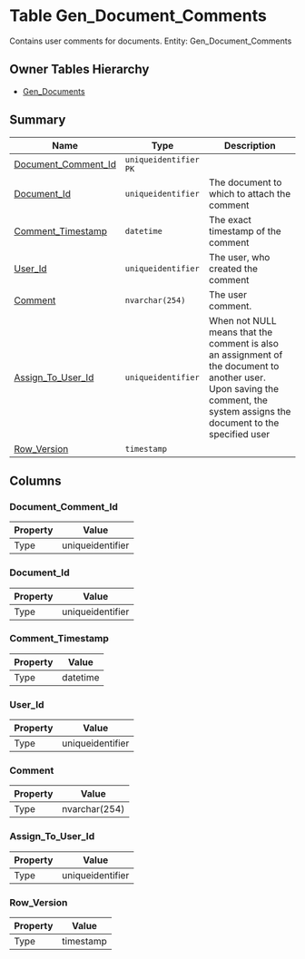 # Table Gen_Document_Comments

Contains user comments for documents. Entity: Gen_Document_Comments

## Owner Tables Hierarchy

* [Gen_Documents](Gen_Documents.md)

## Summary

| Name | Type | Description |
| - | - | --- |
|[Document_Comment_Id](#document_comment_id)|`uniqueidentifier` `PK`||
|[Document_Id](#document_id)|`uniqueidentifier` |The document to which to attach the comment|
|[Comment_Timestamp](#comment_timestamp)|`datetime` |The exact timestamp of the comment|
|[User_Id](#user_id)|`uniqueidentifier` |The user, who created the comment|
|[Comment](#comment)|`nvarchar(254)` |The user comment.|
|[Assign_To_User_Id](#assign_to_user_id)|`uniqueidentifier` |When not NULL means that the comment is also an assignment of the document to another user. Upon saving the comment, the system assigns the document to the specified user|
|[Row_Version](#row_version)|`timestamp` ||

## Columns

### Document_Comment_Id

| Property | Value |
| - | - |
|Type|uniqueidentifier|

### Document_Id

| Property | Value |
| - | - |
|Type|uniqueidentifier|

### Comment_Timestamp

| Property | Value |
| - | - |
|Type|datetime|

### User_Id

| Property | Value |
| - | - |
|Type|uniqueidentifier|

### Comment

| Property | Value |
| - | - |
|Type|nvarchar(254)|

### Assign_To_User_Id

| Property | Value |
| - | - |
|Type|uniqueidentifier|

### Row_Version

| Property | Value |
| - | - |
|Type|timestamp|


